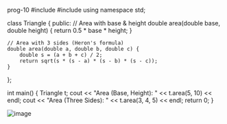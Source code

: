 prog-10
#include <iostream>
#include <cmath>
using namespace std;

class Triangle {
public:
    // Area with base & height
    double area(double base, double height) {
        return 0.5 * base * height;
    }

    // Area with 3 sides (Heron's formula)
    double area(double a, double b, double c) {
        double s = (a + b + c) / 2;
        return sqrt(s * (s - a) * (s - b) * (s - c));
    }
};

int main() {
    Triangle t;
    cout << "Area (Base, Height): " << t.area(5, 10) << endl;
    cout << "Area (Three Sides): " << t.area(3, 4, 5) << endl;
    return 0;
}

![image](https://github.com/user-attachments/assets/6f1b17c7-0b2b-4dc3-8154-0eb34e7fe94a)
